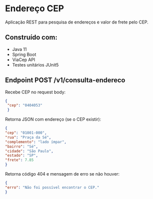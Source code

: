 # Endereço CEP
 Aplicação REST para pesquisa de endereços e valor de frete pelo CEP.

## Construído com:
  * Java 11
  * Spring Boot
  * ViaCep API
  * Testes unitários JUnit5

## Endpoint POST /v1/consulta-endereco
Recebe CEP no request body:
```json
{
 "cep": "0404053"
 }
 ```
 
 Retorna JSON com endereço (se o CEP existir):
 ```json
 {
 "cep": "01001-000",
 "rua": "Praça da Sé",
 "complemento": "lado ímpar",
 "bairro": "Sé",
 "cidade": "São Paulo",
 "estado": "SP",
 "frete": 7.85
}
```
Retorna código 404 e mensagem de erro se não houver:

 ```json
 {
 "erro": "Não foi possível encontrar o CEP."
}
```

